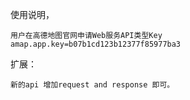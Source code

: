 
 使用说明，

    用户在高德地图官网申请Web服务API类型Key
    amap.app.key=b07b1cd123b12377f85977ba3

 扩展：

    新的api 增加request and response 即可。